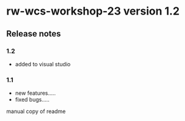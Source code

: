 # rw-wcs-workshop-23 version 1.2

## Release notes

### 1.2
- added to visual studio 

### 1.1

- new features.....
- fixed bugs.....


manual copy of readme